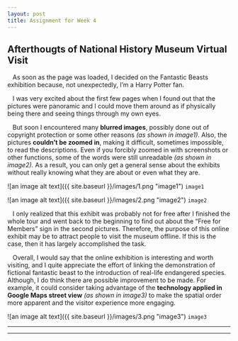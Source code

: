 ```yaml
---
layout: post
title: Assignment for Week 4
---
```


## Afterthougts of National History Museum Virtual Visit

&nbsp; &nbsp;As soon as the page was loaded, I decided on the Fantastic Beasts exhibition because, not unexpectedly, I’m a Harry Potter fan.  
  
&nbsp; &nbsp;I was very excited about the first few pages when I found out that the pictures were panoramic and I could move them around as if physically being there and seeing things through my own eyes.
  
&nbsp; &nbsp;But  soon I encountered many **blurred images**, possibly done out of copyright protection or some other reasons _(as shown in image1)_. Also, the pictures **couldn’t be zoomed in**, making it difficult, sometimes impossible, to read the descriptions. Even if you forcibly zoomed in with screenshots or other functions, some of the words were still unreadable _(as shown in image2)_. As a result, you can only get a general sense about the exhibits without really knowing what they are about or even what they are.

  ![an image alt text]({{ site.baseurl }}/images/1.png "image1")
  `image1`
  
  ![an image alt text]({{ site.baseurl }}/images/2.png "image2")
  `image2`
  
&nbsp; &nbsp;I only realized that this exhibit was probably not for free after I finished the whole tour and went back to the beginning to find out about the “Free for Members” sign in the second pictures. Therefore, the purpose of this online exhibit may be to attract people to visit the museum offline. If this is the case, then it has largely accomplished the task. 
  
&nbsp; &nbsp;Overall, I would say that the online exhibition is interesting and worth visiting, and I quite appreciate the effort of linking the demonstration of fictional fantastic beast to the introduction of real-life endangered species.  Although, I do think there are possible improvement to be made. For example, it could consider taking advantage of the **technology applied in Google Maps street view** *(as shown in image3)* to make the spatial order more apparent and the visitor experience more engaging.  

  ![an image alt text]({{ site.baseurl }}/images/3.png "image3")
  `image3`

----
****
